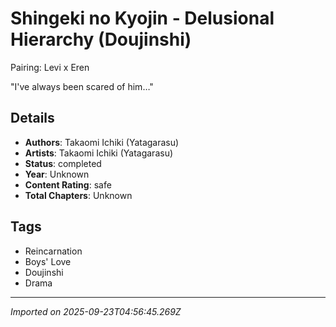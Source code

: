 # Shingeki no Kyojin - Delusional Hierarchy (Doujinshi)

Pairing: Levi x Eren  
  
"I've always been scared of him…"

## Details
- **Authors**: Takaomi Ichiki (Yatagarasu)
- **Artists**: Takaomi Ichiki (Yatagarasu)
- **Status**: completed
- **Year**: Unknown
- **Content Rating**: safe
- **Total Chapters**: Unknown

## Tags
- Reincarnation
- Boys' Love
- Doujinshi
- Drama

---
*Imported on 2025-09-23T04:56:45.269Z*
